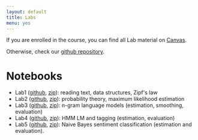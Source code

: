 ```yaml
---
layout: default
title: Labs
menu: yes
---
```


If you are enrolled in the course, you can find all Lab material on [Canvas](//canvas.uva.nl).

Otherwise, check our [github repository](//github.com/cl-illc/nlmi/tree/gh-pages/labs).


# Notebooks 

* Lab1 ([github](https://github.com/cl-illc/nlmi/tree/gh-pages/labs/lab1), [zip](https://kinolien.github.io/gitzip/?download=https://github.com/cl-illc/nlmi/tree/gh-pages/labs/lab1)): reading text, data structures, Zipf's law
* Lab2 ([github](https://github.com/cl-illc/nlmi/tree/gh-pages/labs/lab2), [zip](https://kinolien.github.io/gitzip/?download=https://github.com/cl-illc/nlmi/tree/gh-pages/labs/lab2)): probability theory, maximum likelihood estimation 
* Lab3 ([github](https://github.com/cl-illc/nlmi/tree/gh-pages/labs/lab3), [zip](https://kinolien.github.io/gitzip/?download=https://github.com/cl-illc/nlmi/tree/gh-pages/labs/lab3)): n-gram language models (estimation, smoothing, evaluation)
* Lab4 ([github](https://github.com/cl-illc/nlmi/tree/gh-pages/labs/lab4), [zip](https://kinolien.github.io/gitzip/?download=https://github.com/cl-illc/nlmi/tree/gh-pages/labs/lab4)): HMM LM and tagging (estimation, evaluation)
* Lab5 ([github](https://github.com/cl-illc/nlmi/tree/gh-pages/labs/lab5), [zip](https://kinolien.github.io/gitzip/?download=https://github.com/cl-illc/nlmi/tree/gh-pages/labs/lab5)): Naive Bayes sentiment classification (estimation and evaluation).
